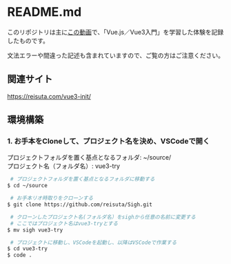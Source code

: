 # README.md

このリポジトリは主に[この動画](https://youtu.be/1smtU3CbP34)で、「Vue.js／Vue3入門」を学習した体験を記録したものです。  

文法エラーや間違った記述も含まれていますので、ご覧の方はご注意ください。  

## 関連サイト

https://reisuta.com/vue3-init/

## 環境構築

### 1. お手本をCloneして、プロジェクト名を決め、VSCodeで開く

プロジェクトフォルダを置く基点となるフォルダ: ~/source/  
プロジェクト名（フォルダ名）: vue3-try  

```bash
 # プロジェクトフォルダを置く基点となるフォルダに移動する
$ cd ~/source

 # お手本リオ時取りをクローンする
$ git clone https://github.com/reisuta/Sigh.git

 # クローンしたプロジェクト名(フォルダ名）をsighから任意の名前に変更する
 # ここではプロジェクト名はvue3-tryとする
$ mv sigh vue3-try

 # プロジェクトに移動し、VSCodeを起動し、以降はVSCodeで作業する
$ cd vue3-try
$ code .
```
